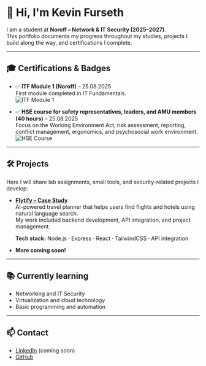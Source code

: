 # 👋 Hi, I'm Kevin Furseth  

I am a student at **Noroff – Network & IT Security (2025–2027)**.  
This portfolio documents my progress throughout my studies, projects I build along the way, and certifications I complete.  

---

## 🎓 Certifications & Badges
- ✅ **ITF Module 1 (Noroff)** – 25.08.2025  
  First module completed in IT Fundamentals.  
  ![ITF Module 1](https://img.shields.io/badge/ITF%20Module%201-Completed-brightgreen?style=flat-square)

- ✅ **HSE course for safety representatives, leaders, and AMU members (40 hours)** – 25.08.2025  
  Focus on the Working Environment Act, risk assessment, reporting, conflict management, ergonomics, and psychosocial work environment.  
  ![HSE Course](https://img.shields.io/badge/HSE%20Course-Completed-brightgreen?style=flat-square)  

---

## 🛠️ Projects
Here I will share lab assignments, small tools, and security-related projects I develop:  

- **[Flytify – Case Study](https://github.com/KevinFurseth/flytify-case-study)**  
  AI-powered travel planner that helps users find flights and hotels using natural language search.  
  My work included backend development, API integration, and project management.  

  **Tech stack:** Node.js · Express · React · TailwindCSS · API integration  

- **More coming soon!**

---

## 📚 Currently learning
- Networking and IT Security  
- Virtualization and cloud technology  
- Basic programming and automation  

---

## 📫 Contact
- [LinkedIn](https://www.linkedin.com/) (coming soon)  
- [GitHub](https://github.com/KevinFurseth)  
